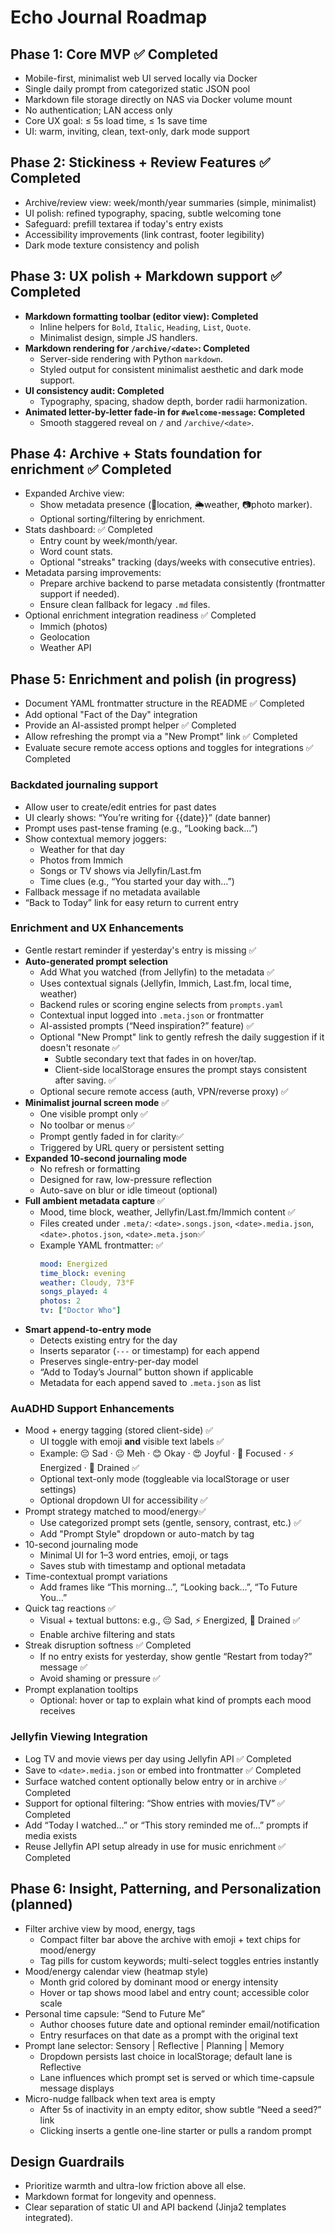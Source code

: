 # Echo Journal Roadmap

## Phase 1: Core MVP ✅ Completed
- Mobile-first, minimalist web UI served locally via Docker
- Single daily prompt from categorized static JSON pool
- Markdown file storage directly on NAS via Docker volume mount
- No authentication; LAN access only
- Core UX goal: ≤ 5s load time, ≤ 1s save time
- UI: warm, inviting, clean, text-only, dark mode support

## Phase 2: Stickiness + Review Features ✅ Completed
- Archive/review view: week/month/year summaries (simple, minimalist)
- UI polish: refined typography, spacing, subtle welcoming tone
- Safeguard: prefill textarea if today's entry exists
- Accessibility improvements (link contrast, footer legibility)
- Dark mode texture consistency and polish

## Phase 3: UX polish + Markdown support ✅ Completed
- **Markdown formatting toolbar (editor view): Completed**
  - Inline helpers for `Bold`, `Italic`, `Heading`, `List`, `Quote`.
  - Minimalist design, simple JS handlers.
- **Markdown rendering for `/archive/<date>`: Completed**
  - Server-side rendering with Python `markdown`.
  - Styled output for consistent minimalist aesthetic and dark mode support.
- **UI consistency audit: Completed** 
  - Typography, spacing, shadow depth, border radii harmonization.
- **Animated letter-by-letter fade-in for `#welcome-message`: Completed**
  - Smooth staggered reveal on `/` and `/archive/<date>`.

## Phase 4: Archive + Stats foundation for enrichment ✅ Completed
- Expanded Archive view:
  - Show metadata presence (📍location, 🌦️weather, 📷photo marker).
  - Optional sorting/filtering by enrichment.
- Stats dashboard: ✅ Completed
  - Entry count by week/month/year.
  - Word count stats.
  - Optional "streaks" tracking (days/weeks with consecutive entries).
- Metadata parsing improvements:
  - Prepare archive backend to parse metadata consistently (frontmatter support if needed).
  - Ensure clean fallback for legacy `.md` files.
- Optional enrichment integration readiness ✅ Completed
  - Immich (photos)
  - Geolocation
  - Weather API

## Phase 5: Enrichment and polish (in progress)
- Document YAML frontmatter structure in the README ✅ Completed
- Add optional "Fact of the Day" integration
- Provide an AI-assisted prompt helper ✅ Completed
- Allow refreshing the prompt via a "New Prompt" link ✅ Completed
- Evaluate secure remote access options and toggles for integrations ✅ Completed


### Backdated journaling support
- Allow user to create/edit entries for past dates
- UI clearly shows: “You’re writing for {{date}}” (date banner)
- Prompt uses past-tense framing (e.g., “Looking back…”)
- Show contextual memory joggers:
  - Weather for that day
  - Photos from Immich
  - Songs or TV shows via Jellyfin/Last.fm
  - Time clues (e.g., “You started your day with…”)
- Fallback message if no metadata available
- “Back to Today” link for easy return to current entry

### Enrichment and UX Enhancements
- Gentle restart reminder if yesterday's entry is missing ✅
- **Auto-generated prompt selection**
  - Add What you watched (from Jellyfin) to the metadata ✅
  - Uses contextual signals (Jellyfin, Immich, Last.fm, local time, weather)
  - Backend rules or scoring engine selects from `prompts.yaml`
  - Contextual input logged into `.meta.json` or frontmatter
  - AI-assisted prompts (“Need inspiration?” feature) ✅
  - Optional "New Prompt" link to gently refresh the daily suggestion if it doesn't resonate ✅
    - Subtle secondary text that fades in on hover/tap.
    - Client-side localStorage ensures the prompt stays consistent after saving. ✅
  - Optional secure remote access (auth, VPN/reverse proxy) ✅
- **Minimalist journal screen mode** ✅
  - One visible prompt only ✅
  - No toolbar or menus ✅
  - Prompt gently faded in for clarity✅
  - Triggered by URL query or persistent setting
- **Expanded 10-second journaling mode**
  - No refresh or formatting
  - Designed for raw, low-pressure reflection
  - Auto-save on blur or idle timeout (optional)
- **Full ambient metadata capture** ✅
  - Mood, time block, weather, Jellyfin/Last.fm/Immich content ✅
  - Files created under `.meta/`: `<date>.songs.json`, `<date>.media.json`, `<date>.photos.json`, `<date>.meta.json`✅
  - Example YAML frontmatter: ✅
    ```yaml
    mood: Energized
    time_block: evening
    weather: Cloudy, 73°F
    songs_played: 4
    photos: 2
    tv: ["Doctor Who"]
    ```
- **Smart append-to-entry mode**
  - Detects existing entry for the day
  - Inserts separator (`---` or timestamp) for each append
  - Preserves single-entry-per-day model
  - “Add to Today’s Journal” button shown if applicable
  - Metadata for each append saved to `.meta.json` as list

### AuADHD Support Enhancements
- Mood + energy tagging (stored client-side) ✅
  - UI toggle with emoji **and** visible text labels ✅
  - Example: 😔 Sad · 😐 Meh · 😊 Okay · 😍 Joyful · 🧠 Focused · ⚡ Energized · 🪫 Drained ✅
  - Optional text-only mode (toggleable via localStorage or user settings)
  - Optional dropdown UI for accessibility ✅
- Prompt strategy matched to mood/energy✅
  - Use categorized prompt sets (gentle, sensory, contrast, etc.) ✅
  - Add "Prompt Style" dropdown or auto-match by tag
- 10-second journaling mode
  - Minimal UI for 1–3 word entries, emoji, or tags
  - Saves stub with timestamp and optional metadata
- Time-contextual prompt variations
  - Add frames like “This morning…”, “Looking back…”, “To Future You…”
- Quick tag reactions ✅
  - Visual + textual buttons: e.g., 😔 Sad, ⚡ Energized, 🪫 Drained ✅
  - Enable archive filtering and stats
- Streak disruption softness ✅ Completed
  - If no entry exists for yesterday, show gentle “Restart from today?” message ✅
  - Avoid shaming or pressure ✅
- Prompt explanation tooltips
  - Optional: hover or tap to explain what kind of prompts each mood receives

### Jellyfin Viewing Integration
- Log TV and movie views per day using Jellyfin API ✅ Completed
- Save to `<date>.media.json` or embed into frontmatter ✅ Completed
- Surface watched content optionally below entry or in archive ✅ Completed
- Support for optional filtering: “Show entries with movies/TV” ✅ Completed
- Add “Today I watched…” or “This story reminded me of…” prompts if media exists
- Reuse Jellyfin API setup already in use for music enrichment ✅ Completed

## Phase 6: Insight, Patterning, and Personalization (planned)
- Filter archive view by mood, energy, tags
  - Compact filter bar above the archive with emoji + text chips for mood/energy
  - Tag pills for custom keywords; multi-select toggles entries instantly
- Mood/energy calendar view (heatmap style)
  - Month grid colored by dominant mood or energy intensity
  - Hover or tap shows mood label and entry count; accessible color scale
- Personal time capsule: “Send to Future Me”
  - Author chooses future date and optional reminder email/notification
  - Entry resurfaces on that date as a prompt with the original text
- Prompt lane selector: Sensory | Reflective | Planning | Memory
  - Dropdown persists last choice in localStorage; default lane is Reflective
  - Lane influences which prompt set is served or which time-capsule message displays
- Micro-nudge fallback when text area is empty
  - After 5s of inactivity in an empty editor, show subtle “Need a seed?” link
  - Clicking inserts a gentle one-line starter or pulls a random prompt

## Design Guardrails
- Prioritize warmth and ultra-low friction above all else.
- Markdown format for longevity and openness.
- Clear separation of static UI and API backend (Jinja2 templates integrated).
